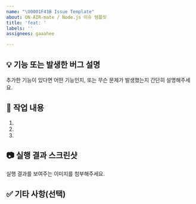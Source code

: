 ```yaml
---
name: "\U0001F41B Issue Template"
about: ON-AIR-mate / Node.js 이슈 템플릿
title: 'feat: '
labels: ''
assignees: gaaahee

---
```


## 💡 기능 또는 발생한 버그 설명
추가한 기능이 있다면 어떤 기능인지, 또는 무슨 문제가 발생했는지 간단히 설명해주세요.

## 🔨 작업 내용
1. 
2. 
3. 

## 📷 실행 결과 스크린샷
실행 결과를 보여주는 이미지를 첨부해주세요.

## ✅ 기타 사항(선택)
<!-- 리뷰어에게 전달할 사항이 있으면 작성해주세요. -->
